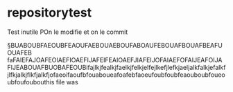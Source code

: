 # repositorytest
Test inutile
POn le modifie et on le commit

§BUABOUBFAEOUBFEAOUFAEBOUAEBOUFABOAUFEBOUAFBOUAFBEAFUOUAFEB
faFAIEFAJOAFEOIAEFIOAEFIJAFEIFEAIOAEFJIAFEIJOFAIAEFOFAIJEAFOIJAFIJEABOUAFBUOBAFEOUBifajlkjfealkjfaelkjfelkjelfejlkefjlefkjaeljalkfalkjefalkfjlfkjalkjflkfjalkfjofaeoifaoufbfouaboueafoafebfaoeufoubfoubfeaouboubfoueoubfoufoubouthis file was 